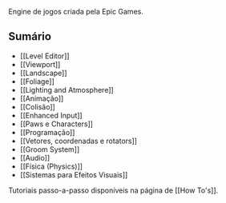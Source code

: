 Engine de jogos criada pela Epic Games.

## Sumário

- [[Level Editor]]
- [[Viewport]]
- [[Landscape]]
- [[Foliage]]
- [[Lighting and Atmosphere]]
- [[Animação]]
- [[Colisão]]
- [[Enhanced Input]]
- [[Paws e Characters]]
- [[Programação]]
- [[Vetores, coordenadas e rotators]]
- [[Groom System]]
- [[Audio]]
- [[Física (Physics)]]
- [[Sistemas para Efeitos Visuais]]

Tutoriais passo-a-passo disponíveis na página de [[How To's]].

